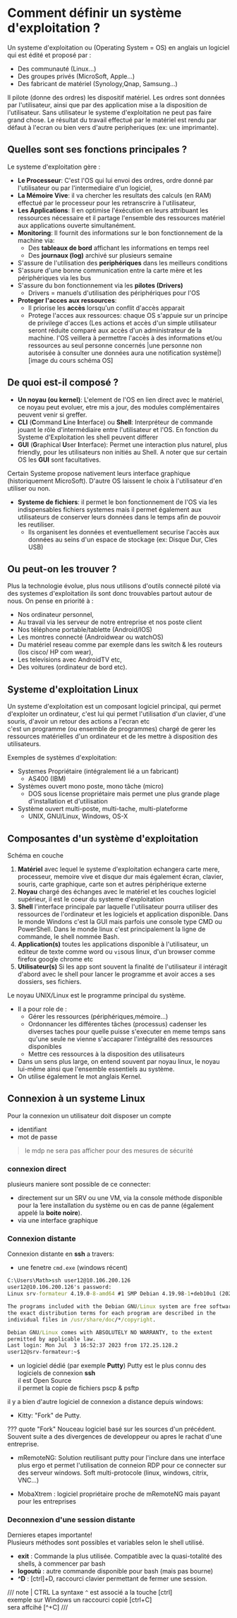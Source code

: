 # Comment définir un système d'exploitation ?

Un systeme d'exploitation ou (Operating System = OS) en anglais un logiciel qui est édité et proposé par :

- Des communauté (Linux...)
- Des groupes privés (MicroSoft, Apple...)
- Des fabricant de matériel (Synology,Qnap, Samsung...)

Il pilote (donne des ordres) les dispositif matériel.
Les ordres sont données par l'utilisateur, ainsi que par des application mise a la disposition de l'utilisateur.
Sans utilisateur le systeme d'exploitation ne peut pas faire grand chose.
Le résultat du travail effectué par le matériel est rendu par défaut à l'ecran ou bien vers d'autre peripheriques (ex: une imprimante).

## Quelles sont ses fonctions principales ?

Le systeme d'exploitation gère :

- **Le Processeur**: C'est l'OS qui lui envoi des ordres, ordre donné par l'utilisateur ou par l'intermediaire d'un logiciel,
- **La Mémoire Vive**: il va chercher les resultats des calculs (en RAM) effectué par le processeur pour les retranscrire à l'utilisateur,
- **Les Applications**: Il en optimise l'éxécution en leurs attribuant les ressources nécessaire et il partage l'ensemble des ressources matériel aux applications ouverte simultanément.
- **Monitoring**: Il fournit des informations sur le bon fonctionnement de la machine via:
  - Des **tableaux de bord** affichant les informations en temps reel
  - Des **journaux (log)** archivé sur plusieurs semaine
- S'assure de l'utilisation des **periphériques** dans les meilleurs conditions
- S'assure d'une bonne communication entre la carte mère et les périphériques via les bus
- S'assure du bon fonctionnement via les **pilotes (Drivers)**
  - Drivers = manuels d'utilisation des périphériques pour l'OS
- **Proteger l'acces aux ressources**:
  - Il priorise les **accès** lorsqu'un conflit d'accès apparait
  - Protege l'acces aux ressources: chaque OS s'appuie sur un principe de privilege d'acces (Les actions et accès d'un simple utilisateur seront réduite comparé aux accès d'un administrateur de la machine. l'OS veillera à permettre l'accès à des informations et/ou ressources au seul personne concernés |une personne non autorisée à consulter une données aura une notification système|)
[image du cours schéma OS]

## De quoi est-il composé ?

- **Un noyau (ou kernel)**: L'element de l'OS en lien direct avec le matériel, ce noyau peut evoluer, etre mis a jour, des modules complémentaires peuvent venir si greffer.
- **CLI** (**C**ommand **L**ine **I**nterface) ou **Shell**: Interpréteur de commande jouant le rôle d'intermédiaire entre l'utilisateur et l'OS. En fonction du Systeme d'Exploitation les shell peuvent differer
- **GUI** (**G**raphical **U**ser **I**nterface): Permet une interaction plus naturel, plus friendly, pour les utilisateurs non initiés au Shell. A noter que sur certain OS les **GUI** sont facultatives.

Certain Systeme propose nativement leurs interface graphique (historiquement MicroSoft). D'autre OS laissent le choix à l'utilisateur d'en utiliser ou non.

- **Systeme de fichiers**: il permet le bon fonctionnement de l'OS via les indispensables fichiers systemes mais il permet également aux utilisateurs de conserver leurs données dans le temps afin de pouvoir les reutiliser.
  - Ils organisent les données et eventuellement securise l'accès aux données au seins d'un espace de stockage (ex: Disque Dur, Cles USB)

## Ou peut-on les trouver ?

Plus la technologie évolue, plus nous utilisons d'outils connecté piloté via des systemes d'exploitation ils sont  donc trouvables partout autour de nous.
On pense en priorité à :

- Nos ordinateur personnel,
- Au travail via les serveur de notre entreprise et nos poste client
- Nos téléphone portable/tablette (Android/IOS)
- Les montres connecté (Androidwear ou watchOS)
- Du matériel reseau comme par exemple dans les switch & les routeurs (Ios cisco/ HP com wear),
- Les televisions avec AndroidTV etc,
- Des voitures (ordinateur de bord etc).

## Systeme d'exploitation Linux

Un systeme d'exploitation est un composant logiciel principal, qui permet d'exploiter un ordinateur, c'est lui qui permet l'utilisation d'un clavier, d'une souris, d'avoir un retour des actions a l'ecran etc  
c'est un programme (ou ensemble de programmes) chargé de gerer les ressources matérielles d'un ordinateur et de les mettre à disposition des utilisateurs.

Exemples de systèmes d'exploitation:

- Systemes Propriétaire (intégralement lié a un fabricant)
  - AS400 (IBM)
- Systèmes ouvert mono poste, mono tâche (micro)
  - DOS sous license propriétaire mais permet une plus grande plage d'installation et d'utilisation
- Système ouvert multi-poste, multi-tache, multi-plateforme
  - UNIX, GNU/Linux, Windows, OS-X

## Composantes d'un système d'exploitation

Schéma en couche

<!-- inserer image du schéma de couche sur support de cours-->

1. **Matériel** avec lequel le systeme d'exploitation echangera carte mere, processeur, memoire vive et disque dur mais également écran, clavier, souris, carte graphique, carte son et autres périphérique externe
2. **Noyau** chargé des échanges avec le matériel et les couches logiciel supérieur, il est le coeur du systeme d'exploitation
3. **Shell** l'interface principale par laquelle l'utilisateur pourra utiliser des ressources de l'ordinateur et les logiciels et application disponible. Dans le monde Windons c'est la GUI mais parfois une console type CMD ou PowerShell. Dans le monde linux c'est principalement la ligne de commande, le shell nommée Bash.
4. **Application(s)** toutes les applications disponible à l'utilisateur, un editeur de texte comme word ou `vi`sous linux, d'un browser comme firefox google chrome etc
5. **Utilisateur(s)** Si les app sont souvent la finalité de l'utilisateur il intéragit d'abord avec le shell pour lancer le programme et avoir acces a ses dossiers, ses fichiers.  

Le noyau UNIX/Linux est le programme principal du système.  

- Il a pour role de :
  - Gérer les ressources (périphériques,mémoire...)
  - Ordonnancer les différentes tâches (processus) cadenser les diverses taches pour quelle puisse s'executer en meme temps sans qu'une seule ne vienne s'accaparer l'intégralité des ressources disponibles
  - Mettre ces ressources à la disposition des utilisateurs
- Dans un sens plus large, on entend souvent par noyau linux, le noyau lui-même ainsi que l'ensemble essentiels au système.
- On utilise également le mot anglais Kernel.

## Connexion à un systeme Linux

Pour la connexion un utilisateur doit disposer un compte

- identifiant
- mot de passe

> le mdp ne sera pas afficher pour des mesures de sécurité

### connexion direct

plusieurs maniere sont possible de ce connecter:

- directement sur un SRV ou une VM, via la console méthode disponible pour la 1ere installation du système ou en cas de panne (également appelé la **boite noire**).
- via une interface graphique

### Connexion distante

Connexion distante en **ssh** a travers:

- une fenetre `cmd.exe` (windows récent)

```cmd
C:\Users\Math>ssh user12@10.106.200.126
user12@10.106.200.126's password:
Linux srv-formateur 4.19.0-8-amd64 #1 SMP Debian 4.19.98-1+deb10u1 (2020-04-27) x86_64

The programs included with the Debian GNU/Linux system are free software;
the exact distribution terms for each program are described in the
individual files in /usr/share/doc/*/copyright.

Debian GNU/Linux comes with ABSOLUTELY NO WARRANTY, to the extent
permitted by applicable law.
Last login: Mon Jul  3 16:52:37 2023 from 172.25.128.2
user12@srv-formateur:~$
```

- un logiciel dédié (par exemple **Putty**)
Putty est le plus connu des logiciels de connexion **ssh**  
il est Open Source  
il permet la copie de fichiers pscp & psftp
<!-- inserer capture d'écran putty-->

il y a bien d'autre logiciel de connexion a distance depuis windows:

- Kitty: "Fork" de Putty.  

??? quote "Fork"
    Nouceau logiciel basé sur les sources d'un précédent.
    Souvent suite a des divergences de developpeur ou apres le rachat d'une entreprise.

- mRemoteNG: Solution reutilisant putty pour l'inclure dans une interface plus ergo et permet l'utilisation de conneion RDP pour ce connecter sur des serveur windows. Soft multi-protocole (linux, windows, citrix, VNC...)

- MobaXtrem : logiciel propriétaire proche de mRemoteNG mais payant pour les entreprises

### Deconnexion d'une session distante

Dernieres etapes importante!  
Plusieurs méthodes sont possibles et variables selon le shell utilisé.

- **exit** : Commande la plus utilisée. Compatible avec la quasi-totalité des shells, à commencer par bash  
- **logoutù** : autre commande disponible pour bash (mais pas bourne)
- **^D** : [ctrl]+D, raccourci clavier permettant de fermer une session.

/// note | CTRL
La syntaxe `^` est associé a la touche [ctrl]  
exemple sur Windows un raccourci copié [ctrl+C]  
sera affcihé [^+C]
///